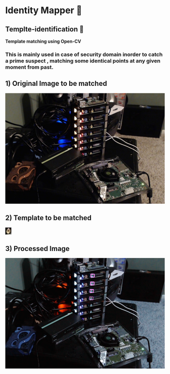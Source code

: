 # Identity Mapper :cop:

## Templte-identification :mag_right:

**Template matching using Open-CV**

### This is mainly used in case of security domain inorder to catch a prime suspect , matching some identical points at any given moment from past.

## 1) Original Image to be matched
![img1](https://github.com/Ishaan28malik/Identity-mapper/blob/master/src/original.jpg)

## 2) Template to be matched
![img2](https://github.com/Ishaan28malik/Identity-mapper/blob/master/src/template.jpg)

## 3) Processed Image
![img3](https://github.com/Ishaan28malik/Identity-mapper/blob/master/src/processed.png)

